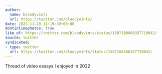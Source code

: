 ```yaml
---
author:
  name: bloodyvints
  url: https://twitter.com/bloodyvints/
date: 2022-11-28 11:19:39+00:00
dontinlinephotos: true
like_of: https://twitter.com/bloodyvints/status/1597188466357719042/
source: twitter
syndicated:
- type: twitter
  url: https://twitter.com/bloodyvints/status/1597188466357719042/
---
```


Thread of video essays I enjoyed in 2022
